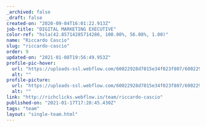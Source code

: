 ```yaml
---
_archived: false
_draft: false
created-on: "2020-09-04T16:01:22.913Z"
job-title: "DIGITAL MARKETING EXECUTIVE"
color-ref: "hsla(42.85714285714286, 100.00%, 56.08%, 1.00)"
name: "Riccardo Cascio"
slug: "riccardo-cascio"
order: 9
updated-on: "2021-01-08T19:56:49.953Z"
profile-pic-hover:
  url: "https://uploads-ssl.webflow.com/60022928d7015e34f023f807/60022928d7015e11e823fb70_Riccardo-Cascio-2.png"
  alt: ""
profile-picture:
  url: "https://uploads-ssl.webflow.com/60022928d7015e34f023f807/60022928d7015e58d123fb30_Riccardo-Cascio-2.png"
  alt: ""
link: "http://richclicks.webflow.io/team/riccardo-cascio"
published-on: "2021-01-17T17:28:45.430Z"
tags: "team"
layout: "single-team.html"
---
```



